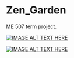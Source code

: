 # Zen_Garden
ME 507 term project.


[![IMAGE ALT TEXT HERE](https://youtu.be/xiGYExL5Ic0.jpg)](https://youtu.be/xiGYExL5Ic0)

[![IMAGE ALT TEXT HERE](Zen_Garden_Image.PNG)](https://youtu.be/xiGYExL5Ic0)
